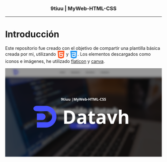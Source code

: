 <h3 align="center">9tiuu | MyWeb-HTML-CSS</h3>

---

# Introducción

Este repositorio fue creado con el objetivo de compartir una plantilla básica creada por mi, utilizando <img width="25px" align="center" src="./img/html-5.png"/> y <img width="25px" align="center" src="./img/css-3.png"/>. Los elementos descargados como iconos e imágenes, he utilizado <a href="https://www.flaticon.es/uicons/interface-icons">flaticon</a> y <a href="https://www.canva.com/es_es/">canva</a>. 

![website](./img/website-image.png)
